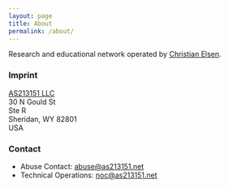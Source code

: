 ```yaml
---
layout: page
title: About
permalink: /about/
---
```


Research and educational network operated by [Christian Elsen](https://chris.elsen.xyz). 

### Imprint

[AS213151 LLC](https://wyobiz.wyo.gov/Business/FilingDetails.aspx?eFNum=183143245102073157088248076246252148038119161175)<br>
30 N Gould St<br>
Ste R<br>
Sheridan, WY 82801<br>
USA

### Contact

- Abuse Contact: [abuse@as213151.net](mailto:abuse@as213151.net)
- Technical Operations: [noc@as213151.net](mailto:noc@as213151.net)
